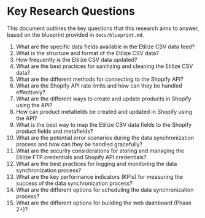 # Key Research Questions

This document outlines the key questions that this research aims to answer, based on the blueprint provided in `docs/blueprint.md`.

1.  What are the specific data fields available in the Etilize CSV data feed?
2.  What is the structure and format of the Etilize CSV data?
3.  How frequently is the Etilize CSV data updated?
4.  What are the best practices for sanitizing and cleaning the Etilize CSV data?
5.  What are the different methods for connecting to the Shopify API?
6.  What are the Shopify API rate limits and how can they be handled effectively?
7.  What are the different ways to create and update products in Shopify using the API?
8.  How can product metafields be created and updated in Shopify using the API?
9.  What is the best way to map the Etilize CSV data fields to the Shopify product fields and metafields?
10. What are the potential error scenarios during the data synchronization process and how can they be handled gracefully?
11. What are the security considerations for storing and managing the Etilize FTP credentials and Shopify API credentials?
12. What are the best practices for logging and monitoring the data synchronization process?
13. What are the key performance indicators (KPIs) for measuring the success of the data synchronization process?
14. What are the different options for scheduling the data synchronization process?
15. What are the different options for building the web dashboard (Phase 2+)?